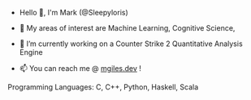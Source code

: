 - Hello 👋, I'm Mark (@Sleepyloris) 

- 🔬 My areas of interest are Machine Learning, Cognitive Science, 
- 🔭 I’m currently working on a Counter Strike 2 Quantitative Analysis Engine 
- 📫 You can reach me @ [mgiles.dev](https://www.mgiles.dev) !

Programming Languages: C, C++, Python, Haskell, Scala

<!--

Programmer, . Interested in

Clean Code

<!--

& VR Mind Palace for learning Hanzi

**sleepyloris/sleepyloris** is a ✨ _special_ ✨ repository because its `README.md` (this file) appears on your GitHub profile.

Here are some ideas to get you started:

- 🔭 I’m currently working on ...
- 🌱 I’m currently learning ...
- 👯 I’m looking to collaborate on ...


- 🤔 I’m looking for help with ...
- 💬 Ask me about ...
- 📫 How to reach me: ...
- 😄 Pronouns: ...
- ⚡ Fun fact: ...
-->

